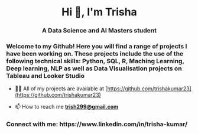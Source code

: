 <h1 align="center">Hi 👋, I'm Trisha</h1>
<h3 align="center">A Data Science and AI Masters student</h3>

<h3 align="left"> Welcome to my Github! Here you will find a range of projects I have been working on. These projects include the use of the following technical skills: Python, SQL, R, Maching Learning, Deep learning, NLP  as well as Data Visualisation projects on Tableau and Looker Studio</h3>

- 👨‍💻 All of my projects are available at [https://github.com/trishakumar23](https://github.com/trishakumar23)

- 📫 How to reach me **trish299@gmail.com**

<h3 align="left">Connect with me: https://www.linkedin.com/in/trisha-kumar/ </h3>
<p align="left">
</p>

